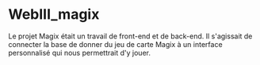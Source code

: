 # WebIII_magix

Le projet Magix était un travail de front-end et de back-end. Il s'agissait de connecter la base de donner du jeu de carte Magix à un interface personnalisé qui nous permettrait d'y jouer.
